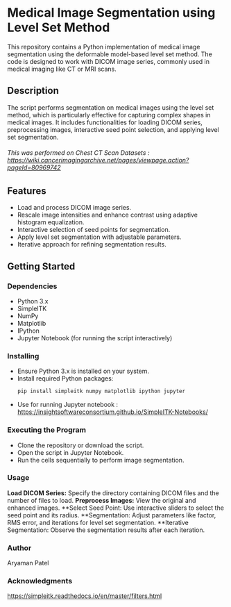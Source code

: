 
# Medical Image Segmentation using Level Set Method

This repository contains a Python implementation of medical image segmentation using the deformable model-based level set method. The code is designed to work with DICOM image series, commonly used in medical imaging like CT or MRI scans.

## Description

The script performs segmentation on medical images using the level set method, which is particularly effective for capturing complex shapes in medical images. It includes functionalities for loading DICOM series, preprocessing images, interactive seed point selection, and applying level set segmentation.

###### This was performed on Chest CT Scan Datasets : https://wiki.cancerimagingarchive.net/pages/viewpage.action?pageId=80969742 

## Features

- Load and process DICOM image series.
- Rescale image intensities and enhance contrast using adaptive histogram equalization.
- Interactive selection of seed points for segmentation.
- Apply level set segmentation with adjustable parameters.
- Iterative approach for refining segmentation results.

## Getting Started

### Dependencies

- Python 3.x
- SimpleITK
- NumPy
- Matplotlib
- IPython
- Jupyter Notebook (for running the script interactively)

### Installing

- Ensure Python 3.x is installed on your system.
- Install required Python packages:
  ```bash
  pip install simpleitk numpy matplotlib ipython jupyter
- Use for running Jupyter notebook : https://insightsoftwareconsortium.github.io/SimpleITK-Notebooks/

### Executing the Program

- Clone the repository or download the script.
- Open the script in Jupyter Notebook.
- Run the cells sequentially to perform image segmentation.

### Usage

**Load DICOM Series:** Specify the directory containing DICOM files and the number of files to load.
**Preprocess Images:** View the original and enhanced images.
**Select Seed Point: Use interactive sliders to select the seed point and its radius.
**Segmentation: Adjust parameters like factor, RMS error, and iterations for level set segmentation.
**Iterative Segmentation: Observe the segmentation results after each iteration.

### Author

Aryaman Patel

### Acknowledgments
https://simpleitk.readthedocs.io/en/master/filters.html 
